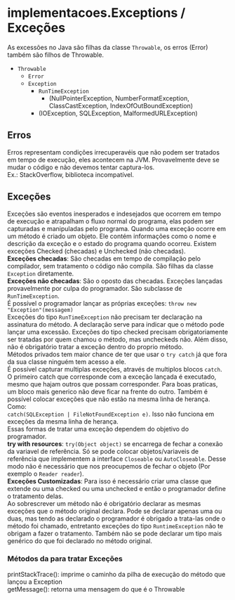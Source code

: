 # implementacoes.Exceptions / Exceções
As excessões no Java são filhas da classe `Throwable`, os erros (Error) também são filhos de Throwable.

- `Throwable`
  - `Error`
  - `Exception`
    - `RunTimeException`
      - (NullPointerException, NumberFormatException, ClassCastException, IndexOfOutBoundException)
    - (IOException, SQLException, MalformedURLException)

## Erros
Erros representam condições irrecuperavéis que não podem ser tratados em tempo de execução, eles acontecem na JVM. Provavelmente deve se mudar o código e não devemos tentar captura-los.
<br>
Ex.: StackOverflow, biblioteca incompatível.

## Exceções
Exceções são eventos inesperados e indesejados que ocorrem em tempo de execução e atrapalham o fluxo normal do programa, elas podem ser capturadas e manipuladas pelo programa. Quando uma exceção ocorre em um método é criado um objeto. Ele contém informações como o nome e descrição da exceção e o estado do programa quando ocorreu.
Existem exceções Checked (checadas) e Unchecked (não checadas).<br>
**Exceções checadas**: São checadas em tempo de compilação pelo compilador, sem tratamento o código não compila. São filhas da classe `Exception` diretamente.<br>
**Exceções não checadas**: São o oposto das checadas. Exceções lançadas provavelmente por culpa do programador. São subclasse de `RunTimeException`.
<br>
É possível o programador lançar as próprias exceções: `throw new "Exception"(messagem)`
<br>
Exceções do tipo `RunTimeException` não precisam ter declaração na assinatura do método. A declaração serve para indicar que o método pode lançar uma excessão. Exceções do tipo checked precisam obrigatoriamente ser tratadas por quem chamou o método, mas uncheckeds não. Além disso, não é obrigatório tratar a exceção dentro do proprio método.
<br>
Métodos privados tem maior chance de ter que usar o `try catch` já que fora da sua classe ninguém tem acesso a ele.
<br>
É possível capturar multiplas exceções, através de multiplos blocos `catch`. O primeiro catch que corresponde com a exceção lançada é executado, mesmo que hajam outros que possam corresponder. Para boas praticas, um bloco mais generico não deve ficar na frente do outro. Também é possível colocar exceções que não estão na  mesma linha de herança. Como:<br>
`catch(SQLException | FileNotFoundException e)`. Isso não funciona em exceções da mesma linha de herança.
<br>
Essas formas de tratar uma exceção dependem do objetivo do programador.
<br>
**try with resources**: `try(Object object)` se encarrega de fechar a conexão da variavel de referência. Só se pode colocar objetos/variaveis de referência que implementem a interface `Closeable` ou `AutoCloseable`. Desse modo não é necessário que nos preocupemos de fechar o objeto (Por exemplo o `Reader reader`).
<br>
**Exceções Customizadas**: Para isso é necessário criar uma classe que extende ou uma checked ou uma unchecked e então o programador define o tratamento delas.
<br>
Ao sobrescrever um método não é obrigatório declarar as mesmas exceções que o método original declara. Pode se declarar apenas uma ou duas, mas tendo as declarado o programador é obrigado a trata-las onde o método foi chamado, entretanto exceções do tipo `RuntimeException` não te obrigam a fazer o tratamento. 
Também não se pode declarar um tipo mais genérico do que foi declarado no método original.

### Métodos da para tratar Exceções
printStackTrace(): imprime o caminho da pilha de execução do método que lançou a Exception<br>
getMessage(): retorna uma mensagem do que é o Throwable